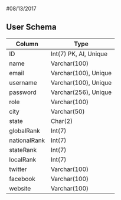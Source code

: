 #08/13/2017

## User Schema

Column | Type
------ | ----
ID | Int(7) PK, AI, Unique
name | Varchar(100)
email | Varchar(100), Unique
username | Varchar(100), Unique
password | Varchar(256), Unique
role | Varchar(100)
city | Varchar(50)
state | Char(2)
globalRank | Int(7)
nationalRank | Int(7)
stateRank | Int(7)
localRank | Int(7)
twitter | Varchar(100)
facebook | Varchar(100)
website | Varchar(100)
